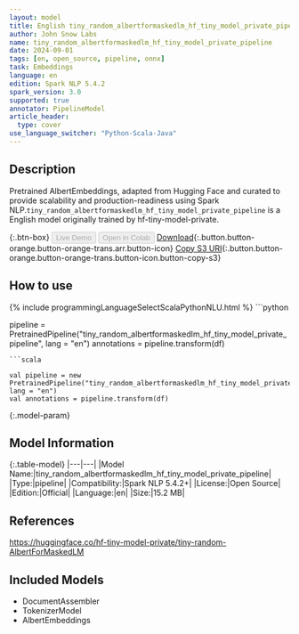 ```yaml
---
layout: model
title: English tiny_random_albertformaskedlm_hf_tiny_model_private_pipeline pipeline AlbertEmbeddings from hf-tiny-model-private
author: John Snow Labs
name: tiny_random_albertformaskedlm_hf_tiny_model_private_pipeline
date: 2024-09-01
tags: [en, open_source, pipeline, onnx]
task: Embeddings
language: en
edition: Spark NLP 5.4.2
spark_version: 3.0
supported: true
annotator: PipelineModel
article_header:
  type: cover
use_language_switcher: "Python-Scala-Java"
---
```


## Description

Pretrained AlbertEmbeddings, adapted from Hugging Face and curated to provide scalability and production-readiness using Spark NLP.`tiny_random_albertformaskedlm_hf_tiny_model_private_pipeline` is a English model originally trained by hf-tiny-model-private.

{:.btn-box}
<button class="button button-orange" disabled>Live Demo</button>
<button class="button button-orange" disabled>Open in Colab</button>
[Download](https://s3.amazonaws.com/auxdata.johnsnowlabs.com/public/models/tiny_random_albertformaskedlm_hf_tiny_model_private_pipeline_en_5.4.2_3.0_1725205738997.zip){:.button.button-orange.button-orange-trans.arr.button-icon}
[Copy S3 URI](s3://auxdata.johnsnowlabs.com/public/models/tiny_random_albertformaskedlm_hf_tiny_model_private_pipeline_en_5.4.2_3.0_1725205738997.zip){:.button.button-orange.button-orange-trans.button-icon.button-copy-s3}

## How to use



<div class="tabs-box" markdown="1">
{% include programmingLanguageSelectScalaPythonNLU.html %}
```python

pipeline = PretrainedPipeline("tiny_random_albertformaskedlm_hf_tiny_model_private_pipeline", lang = "en")
annotations =  pipeline.transform(df)   

```
```scala

val pipeline = new PretrainedPipeline("tiny_random_albertformaskedlm_hf_tiny_model_private_pipeline", lang = "en")
val annotations = pipeline.transform(df)

```
</div>

{:.model-param}
## Model Information

{:.table-model}
|---|---|
|Model Name:|tiny_random_albertformaskedlm_hf_tiny_model_private_pipeline|
|Type:|pipeline|
|Compatibility:|Spark NLP 5.4.2+|
|License:|Open Source|
|Edition:|Official|
|Language:|en|
|Size:|15.2 MB|

## References

https://huggingface.co/hf-tiny-model-private/tiny-random-AlbertForMaskedLM

## Included Models

- DocumentAssembler
- TokenizerModel
- AlbertEmbeddings